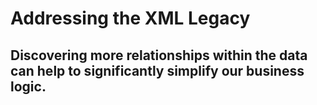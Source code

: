 # Addressing the XML Legacy





## Discovering more relationships within the data can help to significantly simplify our business logic.




